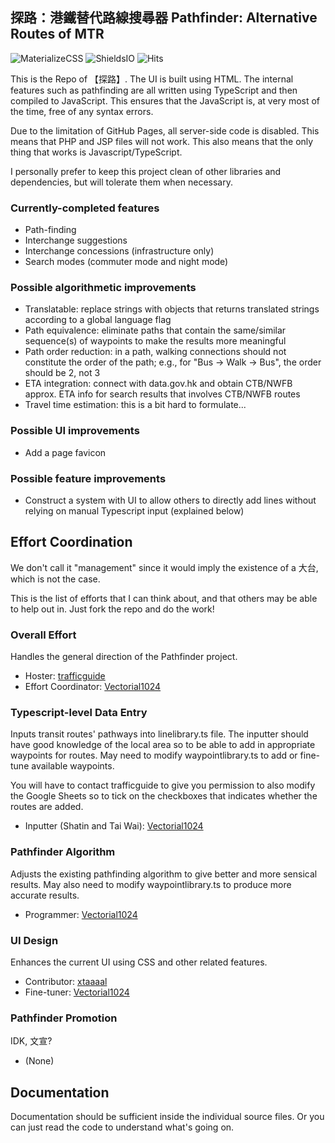 ## 探路：港鐵替代路線搜尋器 Pathfinder: Alternative Routes of MTR

<!--
<p>
    <a href="https://materializecss.com" target="_blank"><img alt="Materialize CSS Link" src="https://img.shields.io/badge/Uses-Materialize%20CSS-blue"></a>
    <a href="https://shields.io" target="_blank"><img alt="Shields.IO Link" src="https://img.shields.io/badge/Uses-Shields.io-blue"></a>
    <a href="https://hitcounter.pythonanywhere.com/" target="_blank"><img alt="Hitcounter Link" src="https://img.shields.io/badge/Uses-Hit Counter-blue"></a>
</p>
-->

![MaterializeCSS](https://img.shields.io/badge/Uses-Materialize%20CSS-blue)
![ShieldsIO](https://img.shields.io/badge/Uses-Shields.io-blue)
![Hits](https://hitcounter.pythonanywhere.com/nocount/tag.svg?url=https%3A%2F%2Ftrafficguide.github.io%2Falt-routes%2F)

This is the Repo of 【探路】. The UI is built using HTML. The internal features such as pathfinding are all written using TypeScript and then compiled to JavaScript. This ensures that the JavaScript is, at very most of the time, free of any syntax errors.

Due to the limitation of GitHub Pages, all server-side code is disabled. This means that PHP and JSP files will not work. This also means that the only thing that works is Javascript/TypeScript.

I personally prefer to keep this project clean of other libraries and dependencies, but will tolerate them when necessary.

### Currently-completed features

- Path-finding
- Interchange suggestions
- Interchange concessions (infrastructure only)
- Search modes (commuter mode and night mode)

### Possible algorithmetic improvements

- Translatable: replace strings with objects that returns translated strings according to a global language flag
- Path equivalence: eliminate paths that contain the same/similar sequence(s) of waypoints to make the results more meaningful
- Path order reduction: in a path, walking connections should not constitute the order of the path; e.g., for "Bus -> Walk -> Bus", the order should be 2, not 3
- ETA integration: connect with data.gov.hk and obtain CTB/NWFB approx. ETA info for search results that involves CTB/NWFB routes
- Travel time estimation: this is a bit hard to formulate...

### Possible UI improvements

- Add a page favicon

### Possible feature improvements

- Construct a system with UI to allow others to directly add lines without relying on manual Typescript input (explained below)

## Effort Coordination

We don't call it "management" since it would imply the existence of a 大台, which is not the case.

This is the list of efforts that I can think about, and that others may be able to help out in. Just fork the repo and do the work!

### Overall Effort

Handles the general direction of the Pathfinder project.

- Hoster: [trafficguide](https://github.com/trafficguide)
- Effort Coordinator: [Vectorial1024](https://github.com/Vectorial1024)

### Typescript-level Data Entry

Inputs transit routes' pathways into linelibrary.ts file. The inputter should have good knowledge of the local area so to be able to add in appropriate waypoints for routes. May need to modify waypointlibrary.ts to add or fine-tune available waypoints.

You will have to contact trafficguide to give you permission to also modify the Google Sheets so to tick on the checkboxes that indicates whether the routes are added.

- Inputter (Shatin and Tai Wai): [Vectorial1024](https://github.com/Vectorial1024)

### Pathfinder Algorithm

Adjusts the existing pathfinding algorithm to give better and more sensical results. May also need to modify waypointlibrary.ts to produce more accurate results.

- Programmer: [Vectorial1024](https://github.com/Vectorial1024)

### UI Design

Enhances the current UI using CSS and other related features.

- Contributor: [xtaaaal](https://github.com/xtaaaal)
- Fine-tuner: [Vectorial1024](https://github.com/Vectorial1024)

### Pathfinder Promotion

IDK, 文宣?

- (None)

## Documentation

Documentation should be sufficient inside the individual source files. Or you can just read the code to understand what's going on.